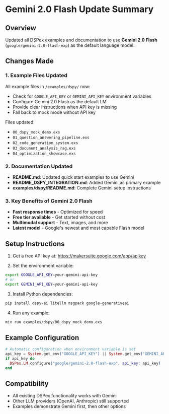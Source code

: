 # Gemini 2.0 Flash Update Summary

## Overview
Updated all DSPex examples and documentation to use **Gemini 2.0 Flash** (`google/gemini-2.0-flash-exp`) as the default language model.

## Changes Made

### 1. Example Files Updated
All example files in `/examples/dspy/` now:
- Check for `GOOGLE_API_KEY` or `GEMINI_API_KEY` environment variables
- Configure Gemini 2.0 Flash as the default LM
- Provide clear instructions when API key is missing
- Fall back to mock mode without API key

Files updated:
- `00_dspy_mock_demo.exs`
- `01_question_answering_pipeline.exs`
- `02_code_generation_system.exs`
- `03_document_analysis_rag.exs`
- `04_optimization_showcase.exs`

### 2. Documentation Updated
- **README.md**: Updated quick start examples to use Gemini
- **README_DSPY_INTEGRATION.md**: Added Gemini as primary example
- **examples/dspy/README.md**: Complete Gemini setup instructions

### 3. Key Benefits of Gemini 2.0 Flash
- **Fast response times** - Optimized for speed
- **Free tier available** - Get started without cost
- **Multimodal support** - Text, images, and more
- **Latest model** - Google's newest and most capable Flash model

## Setup Instructions

1. Get a free API key at: https://makersuite.google.com/app/apikey

2. Set the environment variable:
```bash
export GOOGLE_API_KEY=your-gemini-api-key
# or
export GEMINI_API_KEY=your-gemini-api-key
```

3. Install Python dependencies:
```bash
pip install dspy-ai litellm msgpack google-generativeai
```

4. Run any example:
```bash
mix run examples/dspy/00_dspy_mock_demo.exs
```

## Example Configuration

```elixir
# Automatic configuration when environment variable is set
api_key = System.get_env("GOOGLE_API_KEY") || System.get_env("GEMINI_API_KEY")
if api_key do
  DSPex.LM.configure("google/gemini-2.0-flash-exp", api_key: api_key)
end
```

## Compatibility
- All existing DSPex functionality works with Gemini
- Other LLM providers (OpenAI, Anthropic) still supported
- Examples demonstrate Gemini first, then other options